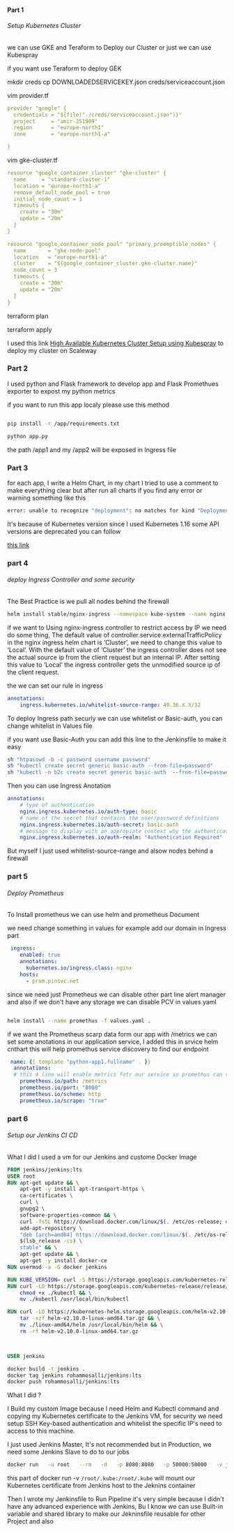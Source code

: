 #### Part 1 
###### Setup Kubernetes Cluster 

we can use GKE and Teraform to Deploy our Cluster or just we can use Kubespray

if you want use Teraform to deploy GEK 

mkdir creds
cp DOWNLOADEDSERVICEKEY.json creds/serviceaccount.json


vim provider.tf

```.yaml
provider "google" {
  credentials = "${file("./creds/serviceaccount.json")}"
  project     = "amir-251909"
  region      = "europe-north1"
  zone        = "europe-north1-a"

}
```
vim gke-cluster.tf

```.yaml
resource "google_container_cluster" "gke-cluster" {
  name     = "standard-cluster-1"
  location = "europe-north1-a"
  remove_default_node_pool = true
  initial_node_count = 1
  timeouts {
    create = "30m"
    update = "20m"
  }
}

resource "google_container_node_pool" "primary_preemptible_nodes" {
  name       = "gke-node-pool"
  location   = "europe-north1-a"
  cluster    = "${google_container_cluster.gke-cluster.name}"
  node_count = 3
  timeouts {
    create = "30m"
    update = "20m"
  }
}
```
terraform plan

terraform apply

I used this link [High Available Kubernetes Cluster Setup using Kubespray](https://schoolofdevops.github.io/ultimate-kubernetes-bootcamp/cluster_setup_kubespray/) to deploy my cluster on Scaleway 


### Part 2 

I used python and Flask framework to develop app and Flask Promethues exporter to expost my python metrics 

if you want to run this app localy please use this method 

```bash 

pip install -r /app/requirements.txt

python app.py 

```
the path /app1 and my /app2 will be exposed in Ingress file 

### Part 3 
 
for each app, I write a Helm Chart, in my chart I tried to use a comment to make everything clear but after run all charts if you find any error or warning something like this 

```bash
error: unable to recognize "deployment": no matches for kind "Deployment" in version "extensions/v1beta1"
```

It's because of Kubernetes version since I used Kubernetes 1.16 some API versions are deprecated you can follow 

[this link ](https://kubernetes.io/blog/2019/09/18/kubernetes-1-16-release-announcement/)

### part 4 

###### deploy Ingress Controller and some security 

The Best Practice is we pull all nodes behind the firewall

```bash
helm install stable/nginx-ingress --namespace kube-system --name nginx  --set controller.hostNetwork=true,controller.kind=DaemonSet, --set controller.service.externalTrafficPolicy=Local
```

if we want to Using nginx-ingress controller to restrict access by IP we need do some thing, The default value of controller.service.externalTrafficPolicy in the nginx ingress helm chart is ‘Cluster’, we need to change this value to ‘Local’. With the default value of ‘Cluster’ the ingress controller does not see the actual source ip from the client request but an internal IP. After setting this value to ‘Local’ the ingress controller gets the unmodified source ip of the client request.

the we can set our rule in ingress 
```yaml
annotations:
    ingress.kubernetes.io/whitelist-source-range: 49.36.X.X/32

```
To deploy Ingress path securly we can use whitelist or Basic-auth, you can change whitelist in Values file


if you want use Basic-Auth you can add this line to the Jenkinsfile to make it easy 

```bash
sh "htpasswd -b -c password username password" 
sh "kubectl create secret generic basic-auth --from-file=password"
sh "kubectl -n b2c create secret generic basic-auth  --from-file=password --dry-run=true -o yaml | kubectl apply -f -"
```
Then you can use Ingress Anotation 

```yaml
annotations:
    # type of authentication
    nginx.ingress.kubernetes.io/auth-type: basic
    # name of the secret that contains the user/password definitions
    nginx.ingress.kubernetes.io/auth-secret: basic-auth
    # message to display with an appropiate context why the authentication is required
    nginx.ingress.kubernetes.io/auth-realm: "Authentication Required"
```
But myself I just used whitelist-source-range and alsow nodes behind a firewall    

### part 5  
###### Deploy Prometheus 

To Install prometheus we can use helm and prometheus Document

we need change something in values for example add our domain in Ingress part 

```yaml
 ingress:
    enabled: true
    annotations:
      kubernetes.io/ingress.class: nginx
    hosts:
      - prom.pinsvc.net
```
since we need just Prometheus we can disable other part line alert manager and also if we don't have any storage we can disable PCV in values.yaml

```bash 

helm install --name promethus -f values.yaml .

```

if we want the Prometheus scarp data form our app with /metrics we can set some anotations in our application service, I added this in srvice helm cnthart this will help promethus service discovery to find our endpoint 

```yaml
 name: {{ template "python-app1.fullname" . }}
  annotations:
  # this 4 line will enable metrics fotr our service so promethus can scrap data
    prometheus.io/path: /metrics
    prometheus.io/port: "8080"
    prometheus.io/scheme: http
    prometheus.io/scrape: "true"
```



### part 6 
###### Setup our Jenkins CI CD 

What I did I used a vm for our Jenkins and custome Docker Image 



```Dockerfile
FROM jenkins/jenkins:lts
USER root
RUN apt-get update && \
    apt-get -y install apt-transport-https \
    ca-certificates \
    curl \
    gnupg2 \
    software-properties-common && \
    curl -fsSL https://download.docker.com/linux/$(. /etc/os-release; echo "$ID")/gpg > /tmp/dkey; apt-key add /tmp/dkey && \
    add-apt-repository \
    "deb [arch=amd64] https://download.docker.com/linux/$(. /etc/os-release; echo "$ID") \
    $(lsb_release -cs) \
    stable" && \
    apt-get update && \
    apt-get -y install docker-ce
RUN usermod -a -G docker jenkins

RUN KUBE_VERSION= curl -S https://storage.googleapis.com/kubernetes-release/release/stable.txt
RUN curl -LO https://storage.googleapis.com/kubernetes-release/release/$(curl -S https://storage.googleapis.com/kubernetes-release/release/stable.txt)/bin/linux/amd64/kubectl && \
    chmod +x ./kubectl && \
    mv ./kubectl /usr/local/bin/kubectl

RUN curl -LO https://kubernetes-helm.storage.googleapis.com/helm-v2.10.0-linux-amd64.tar.gz && \
    tar -xzf helm-v2.10.0-linux-amd64.tar.gz && \
    mv ./linux-amd64/helm /usr/local/bin/helm && \
    rm -rf helm-v2.10.0-linux-amd64.tar.gz



USER jenkins
```
```bash
docker build -t jenkins .
docker tag jenkins rohammosalli/jenkins:lts
docker push rohammosalli/jenkins:lts
```
What I did ? 

I Build my custom Image because I need Helm and Kubectl command and copying my Kubernetes certificate to the Jenkins VM, for security we need setup SSH Key-based authentication and whitelist the specific IP's need to access to this machine.

I just used Jenkins Master, It's not recommended but in Production, we need some Jenkins Slave to do to our jobs


```bash
docker run   -u root   --rm   -d   -p 8080:8080   -p 50000:50000   -v jenkins-data2:/var/jenkins_home   -v /var/run/docker.sock:/var/run/docker.sock -v /root/.kube:/root/.kube   rohammosalli/jenkins:lts
```

this part of docker run -v ```/root/.kube:/root/.kube``` will mount our Kubernetes certificate from Jenkins host to the Jeknins container  

Then I wrote my Jenkinsfile to Run Pipeline it's very simple because I didn't have any advanced experience with Jenkins, Bu I know we can use Built-in variable and shared library to make our Jekninsfile reusable for other Project and also 